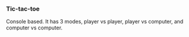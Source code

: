 ### Tic-tac-toe
Console based. It has 3 modes, player vs player, player vs computer, and computer vs computer.
